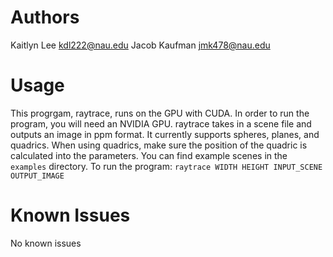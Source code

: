 # Authors
Kaitlyn Lee kdl222@nau.edu
Jacob Kaufman jmk478@nau.edu

# Usage

This progrgam, raytrace, runs on the GPU with CUDA. In order to run the program,
you will need an NVIDIA GPU.
raytrace takes in a scene file and outputs an image in ppm format.
It currently supports spheres, planes, and quadrics. When using quadrics,
make sure the position of the quadric is calculated into the parameters.
You can find example scenes in the `examples` directory.
To run the program:
`raytrace WIDTH HEIGHT INPUT_SCENE OUTPUT_IMAGE`

# Known Issues
No known issues